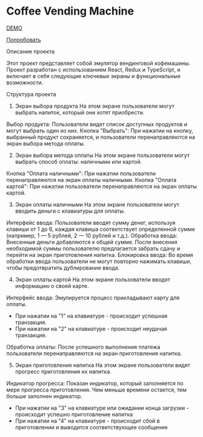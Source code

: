 # Coffee Vending Machine

[DEMO](https://github.com/user-attachments/assets/ea86d28c-5fd1-4cdb-8557-5991c335ce56)

[Попробовать](https://coffee-vending-machine.netlify.app)


Описание проекта

Этот проект представляет собой эмулятор вендинговой кофемашины. Проект разработан с использованием React, Redux и TypeScript, и включает в себя следующие ключевые экраны и функциональные возможности.

Структура проекта

1. Экран выбора продукта
   На этом экране пользователи могут выбрать напиток, который они хотят приобрести.

Выбор продукта: Пользователи видят список доступных продуктов и могут выбрать один из них.
Кнопка "Выбрать": При нажатии на кнопку, выбранный продукт сохраняется, и пользователи перенаправляются на экран выбора метода оплаты.

2. Экран выбора метода оплаты
   На этом экране пользователи могут выбрать способ оплаты: наличными или картой.

Кнопка "Оплата наличными": При нажатии пользователи перенаправляются на экран оплаты наличными.
Кнопка "Оплата картой": При нажатии пользователи перенаправляются на экран оплаты картой.

3. Экран оплаты наличными
   На этом экране пользователи могут вводить деньги с клавиатуры для оплаты.

Интерфейс ввода: Пользователи вводят сумму денег, используя клавиши от 1 до 6, каждая клавиша соответствует определенной сумме (например, 1 — 5 рублей, 2 — 10 рублей и т.д.).
Обработка ввода: Внесенные деньги добавляются к общей сумме. После внесения необходимой суммы пользователю предлагается забрать сдачу и перейти на экран приготовления напитка.
Блокировка ввода: Во время обработки ввода пользователи не могут повторно нажимать клавиши, чтобы предотвратить дублирование ввода.

4. Экран оплаты картой
   На этом экране пользователи вводят информацию о своей карте.

Интерфейс ввода: Эмулируется процесс прикладывают карту для оплаты.

- При нажатии на "1" на клавиатуре - происходит успешная транзакция.
- При нажатии на "2" на клавиатуре - происходит неудачая транзакция.

Обработка оплаты: После успешного выполнения платежа пользователи перенаправляются на экран приготовления напитка.

5. Экран приготовления напитка
   На этом экране пользователи видят прогресс приготовления их напитка.

Индикатор прогресса: Показан индикатор, который заполняется по мере прогресса приготовления. Чем меньше времени остается, тем больше заполнен индикатор.

- При нажатии на "3" на клавиатуре или ожидании конца загрузки - происходит успешно приготовление напитка
- При нажатии на "4" на клавиатуре - происходит сбой в приготовлении и выводится соответствующее сообщение
